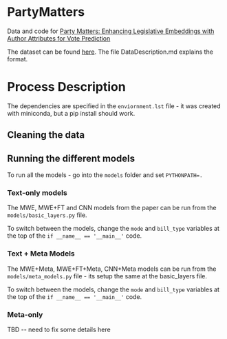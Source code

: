 # PartyMatters
Data and code for [Party Matters: Enhancing Legislative Embeddings with Author Attributes for Vote Prediction](https://arxiv.org/abs/1805.08182)

The dataset can be found [here](https://drive.google.com/drive/folders/1NIV9ieyHab67UjDrpGwKtyJXo2-hzh_l?usp=sharing). The file DataDescription.md explains the format.


# Process Description

The dependencies are specified in the `enviornment.lst` file - it was created with miniconda, but a pip install should work.

## Cleaning the data


## Running the different models

To run all the models - go into the `models` folder and set `PYTHONPATH=.`

### Text-only models

The MWE, MWE+FT and CNN models from the paper can be run from the `models/basic_layers.py` file. 

To switch between the models, change the `mode` and `bill_type` variables at the top of the `if __name__ == '__main__'` code.


### Text + Meta Models

The MWE+Meta, MWE+FT+Meta, CNN+Meta models can be run from the `models/meta_models.py` file - its setup the same at the basic_layers file.

To switch between the models, change the `mode` and `bill_type` variables at the top of the `if __name__ == '__main__'` code.


### Meta-only

TBD -- need to fix some details here